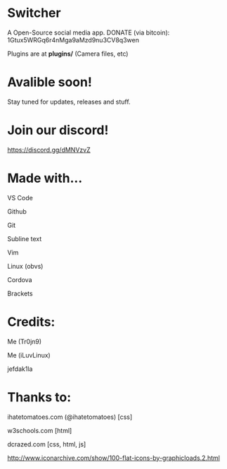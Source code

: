 # Switcher
A Open-Source social media app. DONATE (via bitcoin): 1Gtux5WRGq6r4nMga9aMzd9nu3CV8q3wen


Plugins are at **plugins/** (Camera files, etc)

# Avalible soon!
Stay tuned for updates, releases and stuff.

# Join our discord!
https://discord.gg/dMNVzvZ

# Made with...
VS Code

Github

Git

Subline text

Vim

Linux (obvs)

Cordova

Brackets

# Credits:
Me (Tr0jn9)

Me (iLuvLinux)

jefdak1la


# Thanks to:
ihatetomatoes.com (@ihatetomatoes) [css]

w3schools.com [html]

dcrazed.com [css, html, js]

http://www.iconarchive.com/show/100-flat-icons-by-graphicloads.2.html
